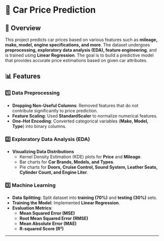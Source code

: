 # 🚗 Car Price Prediction

## 📌 Overview
This project predicts car prices based on various features such as **mileage, make, model, engine specifications, and more**. The dataset undergoes **preprocessing, exploratory data analysis (EDA), feature engineering**, and is trained using **Linear Regression**. The goal is to build a predictive model that provides accurate price estimations based on given car attributes.

## 📊 Features

### **1️⃣ Data Preprocessing**
- **Dropping Non-Useful Columns**: Removed features that do not contribute significantly to price prediction.
- **Feature Scaling**: Used **StandardScaler** to normalize numerical features.
- **One-Hot Encoding**: Converted categorical variables (**Make, Model, Type**) into binary columns.

### **2️⃣ Exploratory Data Analysis (EDA)**
- **Visualizing Data Distributions**
  - Kernel Density Estimation (KDE) plots for **Price** and **Mileage**.
  - Bar charts for **Car Brands, Models, and Types**.
  - Pie charts for **Doors, Cruise Control, Sound System, Leather Seats, Cylinder Count, and Engine Liter**.
  

### **3️⃣ Machine Learning**
- **Data Splitting**: Split dataset into **training (70%)** and **testing (30%)** sets.
- **Training the Model**: Implemented **Linear Regression**.
- **Evaluation Metrics**:
  - **Mean Squared Error (MSE)**
  - **Root Mean Squared Error (RMSE)**
  - **Mean Absolute Error (MAE)**
  - **R-squared Score (R²)**

---

